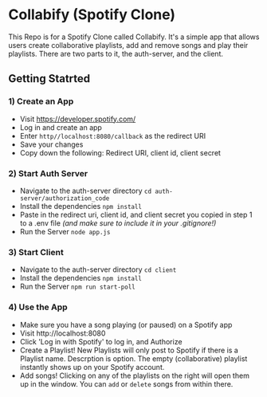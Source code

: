# Collabify (Spotify Clone)
This Repo is for a Spotify Clone called Collabify.
It's a simple app that allows users create collaborative playlists, add and remove songs and play their playlists.
There are two parts to it, the auth-server, and the client.

## Getting Statrted

### 1) Create an App
- Visit https://developer.spotify.com/
- Log in and create an app
- Enter `http//localhost:8080/callback` as the redirect URI
- Save your changes
- Copy down the following: Redirect URI, client id, client secret


### 2)  Start Auth Server
- Navigate to the auth-server directory `cd auth-server/authorization_code`
- Install the dependencies `npm install`
- Paste in the redirect uri, client id, and client secret you copied in step 1 to a .env file *(and make sure to include it in your .gitignore!)*
- Run the Server `node app.js`


### 3)  Start Client
- Navigate to the auth-server directory `cd client`
- Install the dependencies `npm install`
- Run the Server `npm run start-poll`

### 4)  Use the App
- Make sure you have a song playing (or paused) on a Spotify app
- Visit http://localhost:8080
- Click 'Log in with Spotify' to log in, and Authorize 
- Create a Playlist! New Playlists will only post to Spotify if there is a Playlist name. Descrption is option. The empty (collaborative) playlist instantly shows up on your Spotify account.
- Add songs! Clicking on any of the playlists on the right will open them up in the window. You can `add` or `delete` songs from within there. 
